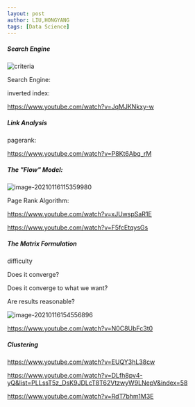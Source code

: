```yaml
---
layout: post
author: LIU,HONGYANG
tags: [Data Science]
---
```


##### Search Engine

![criteria](https://tva1.sinaimg.cn/large/008eGmZEgy1gmkz0t9zj5j313l0u0q96.jpg)



Search Engine:



inverted index:

https://www.youtube.com/watch?v=JqMJKNkxy-w







##### Link Analysis



pagerank:

https://www.youtube.com/watch?v=P8Kt6Abq_rM



##### The "Flow" Model:

![image-20210116115359980](https://tva1.sinaimg.cn/large/008eGmZEgy1gmpeb72xduj31kg0u04qp.jpg)





Page Rank Algorithm:

https://www.youtube.com/watch?v=xJUwspSaR1E

https://www.youtube.com/watch?v=F5fcEtqysGs

##### The Matrix Formulation

difficulty



Does it converge?

Does it converge to what we want?

Are results reasonable?



![image-20210116154556896](https://tva1.sinaimg.cn/large/008eGmZEgy1gmpl0g3kv7j31he0u0npd.jpg)

 

https://www.youtube.com/watch?v=N0C8UbFc3t0



##### Clustering



https://www.youtube.com/watch?v=EUQY3hL38cw



https://www.youtube.com/watch?v=DLfh8pv4-yQ&list=PLLssT5z_DsK9JDLcT8T62VtzwyW9LNepV&index=58



https://www.youtube.com/watch?v=RdT7bhm1M3E